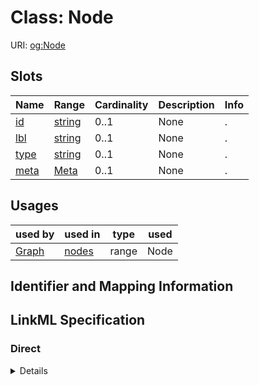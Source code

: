 # Class: Node




URI: [og:Node](https://github.com/geneontology/obographs/Node)



<!-- no inheritance hierarchy -->



## Slots

| Name | Range | Cardinality | Description  | Info |
| ---  | --- | --- | --- | --- |
| [id](id.md) | [string](string.md) | 0..1 | None  | . |
| [lbl](lbl.md) | [string](string.md) | 0..1 | None  | . |
| [type](type.md) | [string](string.md) | 0..1 | None  | . |
| [meta](meta.md) | [Meta](Meta.md) | 0..1 | None  | . |


## Usages


| used by | used in | type | used |
| ---  | --- | --- | --- |
| [Graph](Graph.md) | [nodes](nodes.md) | range | Node |



## Identifier and Mapping Information









## LinkML Specification

<!-- TODO: investigate https://stackoverflow.com/questions/37606292/how-to-create-tabbed-code-blocks-in-mkdocs-or-sphinx -->

### Direct

<details>
```yaml
name: Node
from_schema: https://github.com/geneontology/obographs
slots:
- id
- lbl
- type
- meta

```
</details>

### Induced

<details>
```yaml
name: Node
from_schema: https://github.com/geneontology/obographs
attributes:
  id:
    name: id
    from_schema: https://github.com/geneontology/obographs
    identifier: true
    alias: id
    owner: Node
    range: string
  lbl:
    name: lbl
    from_schema: https://github.com/geneontology/obographs
    alias: lbl
    owner: Node
    range: string
  type:
    name: type
    from_schema: https://github.com/geneontology/obographs
    alias: type
    owner: Node
    range: string
  meta:
    name: meta
    from_schema: https://github.com/geneontology/obographs
    alias: meta
    owner: Node
    range: Meta

```
</details>